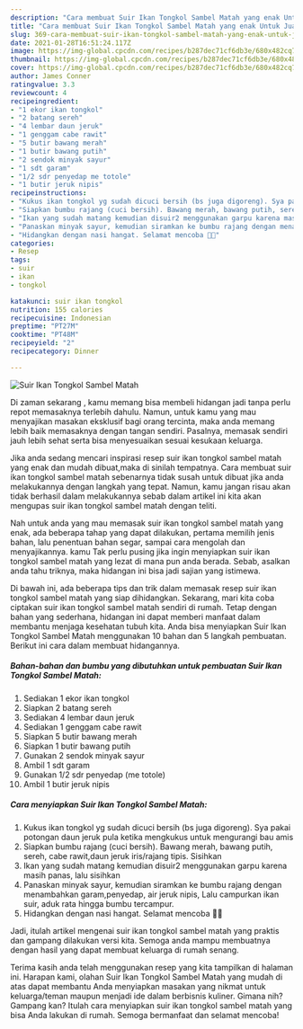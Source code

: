 ```yaml
---
description: "Cara membuat Suir Ikan Tongkol Sambel Matah yang enak Untuk Jualan"
title: "Cara membuat Suir Ikan Tongkol Sambel Matah yang enak Untuk Jualan"
slug: 369-cara-membuat-suir-ikan-tongkol-sambel-matah-yang-enak-untuk-jualan
date: 2021-01-28T16:51:24.117Z
image: https://img-global.cpcdn.com/recipes/b287dec71cf6db3e/680x482cq70/suir-ikan-tongkol-sambel-matah-foto-resep-utama.jpg
thumbnail: https://img-global.cpcdn.com/recipes/b287dec71cf6db3e/680x482cq70/suir-ikan-tongkol-sambel-matah-foto-resep-utama.jpg
cover: https://img-global.cpcdn.com/recipes/b287dec71cf6db3e/680x482cq70/suir-ikan-tongkol-sambel-matah-foto-resep-utama.jpg
author: James Conner
ratingvalue: 3.3
reviewcount: 4
recipeingredient:
- "1 ekor ikan tongkol"
- "2 batang sereh"
- "4 lembar daun jeruk"
- "1 genggam cabe rawit"
- "5 butir bawang merah"
- "1 butir bawang putih"
- "2 sendok minyak sayur"
- "1 sdt garam"
- "1/2 sdr penyedap me totole"
- "1 butir jeruk nipis"
recipeinstructions:
- "Kukus ikan tongkol yg sudah dicuci bersih (bs juga digoreng). Sya pakai potongan daun jeruk pula ketika mengkukus untuk mengurangi bau amis"
- "Siapkan bumbu rajang (cuci bersih). Bawang merah, bawang putih, sereh, cabe rawit,daun jeruk iris/rajang tipis. Sisihkan"
- "Ikan yang sudah matang kemudian disuir2 menggunakan garpu karena masih panas, lalu sisihkan"
- "Panaskan minyak sayur, kemudian siramkan ke bumbu rajang dengan menambahkan garam,penyedap, air jeruk nipis, Lalu campurkan ikan suir, aduk rata hingga bumbu tercampur."
- "Hidangkan dengan nasi hangat. Selamat mencoba 🥰🥰"
categories:
- Resep
tags:
- suir
- ikan
- tongkol

katakunci: suir ikan tongkol 
nutrition: 155 calories
recipecuisine: Indonesian
preptime: "PT27M"
cooktime: "PT48M"
recipeyield: "2"
recipecategory: Dinner

---
```



![Suir Ikan Tongkol Sambel Matah](https://img-global.cpcdn.com/recipes/b287dec71cf6db3e/680x482cq70/suir-ikan-tongkol-sambel-matah-foto-resep-utama.jpg)

Di zaman  sekarang , kamu memang bisa membeli hidangan jadi tanpa perlu repot memasaknya terlebih dahulu. Namun, untuk kamu yang mau menyajikan masakan eksklusif bagi orang tercinta, maka anda memang lebih baik memasaknya dengan tangan sendiri. Pasalnya, memasak sendiri jauh lebih sehat serta bisa menyesuaikan sesuai kesukaan keluarga.

Jika anda sedang mencari inspirasi resep suir ikan tongkol sambel matah yang enak dan mudah dibuat,maka di sinilah tempatnya. Cara membuat suir ikan tongkol sambel matah  sebenarnya tidak susah untuk dibuat jika anda melakukannya dengan langkah yang tepat. Namun, kamu jangan risau akan tidak berhasil dalam melakukannya 
sebab dalam artikel ini kita akan mengupas suir ikan tongkol sambel matah dengan teliti.  



Nah untuk anda yang mau memasak suir ikan tongkol sambel matah yang enak, ada beberapa tahap yang dapat dilakukan, pertama memilih jenis bahan, lalu penentuan bahan segar, sampai cara mengolah dan menyajikannya. kamu Tak perlu pusing jika ingin menyiapkan suir ikan tongkol sambel matah yang lezat di mana pun anda berada. Sebab, asalkan anda  tahu triknya, maka hidangan ini bisa jadi sajian yang istimewa.

Di bawah ini, ada beberapa tips dan trik dalam memasak resep suir ikan tongkol sambel matah yang siap dihidangkan. Sekarang, mari kita coba ciptakan suir ikan tongkol sambel matah sendiri di rumah. Tetap dengan bahan yang sederhana, hidangan ini dapat memberi manfaat dalam membantu menjaga kesehatan tubuh kita. Anda bisa menyiapkan Suir Ikan Tongkol Sambel Matah menggunakan 10 bahan dan 5 langkah pembuatan. Berikut ini cara dalam membuat hidangannya.

<!--inarticleads1-->

##### Bahan-bahan dan bumbu yang dibutuhkan untuk pembuatan Suir Ikan Tongkol Sambel Matah:

1. Sediakan 1 ekor ikan tongkol
1. Siapkan 2 batang sereh
1. Sediakan 4 lembar daun jeruk
1. Sediakan 1 genggam cabe rawit
1. Siapkan 5 butir bawang merah
1. Siapkan 1 butir bawang putih
1. Gunakan 2 sendok minyak sayur
1. Ambil 1 sdt garam
1. Gunakan 1/2 sdr penyedap (me totole)
1. Ambil 1 butir jeruk nipis




<!--inarticleads2-->

##### Cara menyiapkan Suir Ikan Tongkol Sambel Matah:

1. Kukus ikan tongkol yg sudah dicuci bersih (bs juga digoreng). Sya pakai potongan daun jeruk pula ketika mengkukus untuk mengurangi bau amis
1. Siapkan bumbu rajang (cuci bersih). Bawang merah, bawang putih, sereh, cabe rawit,daun jeruk iris/rajang tipis. Sisihkan
1. Ikan yang sudah matang kemudian disuir2 menggunakan garpu karena masih panas, lalu sisihkan
1. Panaskan minyak sayur, kemudian siramkan ke bumbu rajang dengan menambahkan garam,penyedap, air jeruk nipis, Lalu campurkan ikan suir, aduk rata hingga bumbu tercampur.
1. Hidangkan dengan nasi hangat. Selamat mencoba 🥰🥰




Jadi, itulah artikel mengenai  suir ikan tongkol sambel matah  yang praktis dan gampang dilakukan versi kita. Semoga anda mampu membuatnya dengan hasil yang dapat membuat keluarga di rumah senang. 

Terima kasih anda telah menggunakan resep yang kita tampilkan di halaman ini. Harapan kami, olahan  Suir Ikan Tongkol Sambel Matah yang mudah di atas dapat membantu Anda menyiapkan masakan yang nikmat untuk keluarga/teman maupun menjadi ide dalam berbisnis kuliner. Gimana nih? Gampang kan? Itulah cara menyiapkan suir ikan tongkol sambel matah yang bisa Anda lakukan di rumah. Semoga bermanfaat dan selamat mencoba!

